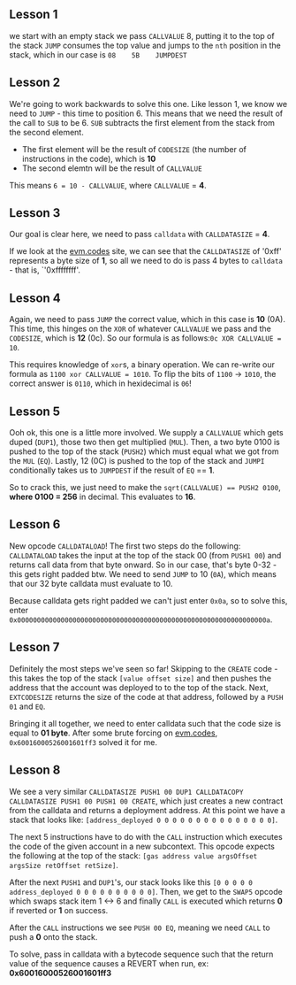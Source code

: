 ## Lesson 1
we start with an empty stack
we pass `CALLVALUE` 8, putting it to the top of the stack
`JUMP` consumes the top value and jumps to the `nth` position in the stack, which in our case is `08    5B    JUMPDEST`

## Lesson 2
We're going to work backwards to solve this one. Like lesson 1, we know we need to `JUMP` - this time to position 6. This means that we need the result of the call to `SUB` to be 6. 
`SUB` subtracts the first element from the stack from the second element.
* The first element will be the result of `CODESIZE` (the number of instructions in the code), which is **10**
* The second elemtn will be the result of `CALLVALUE`

This means `6 = 10 - CALLVALUE`, where `CALLVALUE` = **4**.

## Lesson 3
Our goal is clear here, we need to pass `calldata` with `CALLDATASIZE` = **4**.

If we look at the [evm.codes](https://www.evm.codes/) site, we can see that the `CALLDATASIZE` of '0xff' represents a byte size of **1**, so all we need to do is pass 4 bytes to `calldata` - that is, `'0xffffffff'.

## Lesson 4

Again, we need to pass `JUMP` the correct value, which in this case is **10** (0A). This time, this hinges on the `XOR` of whatever `CALLVALUE` we pass and the `CODESIZE`, which is **12** (0c). So our formula is as follows:`0c XOR CALLVALUE = 10`.

This requires knowledge of `xor`s, a binary operation. We can re-write our formula as `1100 xor CALLVALUE = 1010`. To flip the bits of `1100` -> `1010`, the correct answer is `0110`, which in hexidecimal is `06`!

## Lesson 5
Ooh ok, this one is a little more involved. We supply a `CALLVALUE` which gets duped (`DUP1`), those two then get multiplied (`MUL`). Then, a two byte 0100 is pushed to the top of the stack (`PUSH2`) which must equal what we got from the `MUL` (`EQ`). Lastly, 12 (0C) is pushed to the top of the stack and `JUMPI` conditionally takes us to `JUMPDEST` if the result of `EQ` == **1**.

So to crack this, we just need to make the `sqrt(CALLVALUE) == PUSH2 0100`, **where 0100 = 256** in decimal. This evaluates to **16**.

## Lesson 6
New opcode `CALLDATALOAD`! The first two steps do the following: `CALLDATALOAD` takes the input at the top of the stack 00 (from `PUSH1 00`) and returns call data from that byte onward. So in our case, that's byte 0-32 - this gets right padded btw. We need to send `JUMP` to 10 (`0A`), which means that our 32 byte calldata must evaluate to 10.

Because calldata gets right padded we can't just enter `0x0a`, so to solve this, enter `0x000000000000000000000000000000000000000000000000000000000000000a`.

## Lesson 7
Definitely the most steps we've seen so far! Skipping to the `CREATE` code - this takes the top of the stack `[value offset size]` and then pushes the address that the account was deployed to to the top of the stack. Next, `EXTCODESIZE` returns the size of the code at that address, followed by a `PUSH 01` and `EQ`. 

Bringing it all together, we need to enter calldata such that the code size is equal to **01 byte**. After some brute forcing on [evm.codes](https://www.evm.codes/playground?unit=Wei&codeType=Mnemonic&code=%27y1z10z10twwy2v32%200xssssz2t%27~uuuuzv1%20y%2F%2F%20Example%20w%5CnvwPUSHuFFtwMULs~~%01stuvwyz~_), `0x60016000526001601ff3` solved it for me.

## Lesson 8
We see a very similar `CALLDATASIZE PUSH1 00 DUP1 CALLDATACOPY CALLDATASIZE PUSH1 00 PUSH1 00 CREATE`, which just creates a new contract from the calldata and returns a deployment address. At this point we have a stack that looks like: `[address_deployed 0 0 0 0 0 0 0 0 0 0 0 0 0 0 0]`. 

The next 5 instructions have to do with the `CALL` instruction which executes the code of the given account in a new subcontext. This opcode expects the following at the top of the stack: `[gas address value argsOffset argsSize retOffset retSize]`.

After the next `PUSH1` and `DUP1`'s, our stack looks like this `[0 0 0 0 0 address_deployed 0 0 0 0 0 0 0 0 0 0]`. Then, we get to the `SWAP5` opcode which swaps stack item 1 <-> 6 and finally `CALL` is executed which returns **0** if reverted or **1** on success. 

After the `CALL` instructions we see `PUSH 00 EQ`, meaning we need `CALL` to push a **0** onto the stack. 

To solve, pass in calldata with a bytecode sequence such that the return value of the sequence causes a REVERT when run, ex: **0x60016000526001601ff3**